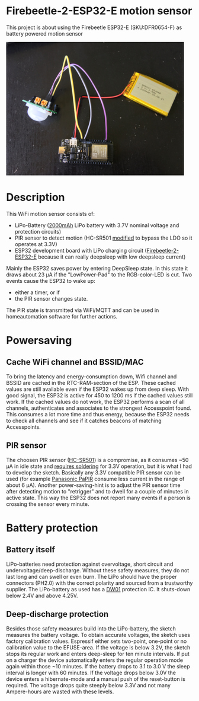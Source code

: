 # Firebeetle-2-ESP32-E motion sensor
This project is about using the Firebeetle ESP32-E (SKU:DFR0654-F) as battery powered motion sensor

<img src="IMG_3201.JPG" width="480">

Description
===========
This WiFi motion sensor consists of:
- LiPo-Battery (<a href="https://www.eremit.de/p/eremit-3-7v-2000mah-lipo-akku-654060-jst-ph-2-0mm">2000mAh</a> LiPo battery with 3.7V nominal voltage and protection circuits)
- PIR sensor to detect motion (HC-SR501 <a href="https://randomnerdtutorials.com/modifying-cheap-pir-motion-sensor-to-work-at-3-3v/">modified</a> to bypass the LDO so it operates at 3.3V)
- ESP32 development board with LiPo charging circuit (<a href="https://wiki.dfrobot.com/FireBeetle_Board_ESP32_E_SKU_DFR0654">Firebeetle-2-ESP32-E</a> because it can really deepsleep with low deepsleep current)

Mainly the ESP32 saves power by entering DeepSleep state. In this state it draws about 23 µA if the "LowPower-Pad" to the RGB-color-LED is cut. Two events cause the ESP32 to wake up:
- either a timer, or if
- the PIR sensor changes state.

The PIR state is transmitted via WiFi/MQTT and can be used in homeautomation software for further actions.

Powersaving
===========
Cache WiFi channel and BSSID/MAC
--------------------------------
To bring the latency and energy-consumption down, Wifi channel and BSSID are cached in the RTC-RAM-section of the ESP. These cached values are still available even if the ESP32 wakes up from deep sleep. With good signal, the ESP32 is active for 450 to 1200 ms if the cached values still work. If the cached values do not work, the ESP32 performs a scan of all channels, authenticates and associates to the strongest Accesspoint found. This consumes a lot more time and thus energy, because the ESP32 needs to check all channels and see if it catches beacons of matching Accesspoints.

PIR sensor
----------
The choosen PIR sensor (<a href=https://www.mpja.com/download/31227sc.pdf>HC-SR501</a>) is a compromise, as it consumes ~50 µA in idle state and <a href="https://randomnerdtutorials.com/modifying-cheap-pir-motion-sensor-to-work-at-3-3v/">requires soldering</a> for 3.3V operation, but it is what I had to develop the sketch. Basically any 3.3V compatible PIR sensor can be used (for example <a href="https://mediap.industry.panasonic.eu/assets/download-files/import/ca_pir_motionsensors_1192_en.pdf">Panasonic PaPIR</a> consume less current in the range of about 6 µA).
Another power-saving-hint is to adjust the PIR sensor time after detecting motion to "retrigger" and to dwell for a couple of minutes in active state. This way the ESP32 does not report many events if a person is crossing the sensor every minute.

Battery protection
==================
Battery itself
--------------
LiPo-batteries need protection against overvoltage, short circuit and undervoltage/deep-discharge. Without these safety measures, they do not last long and can swell or even burn. The LiPo should have the proper connectors (PH2.0) with the correct polarity and sourced from a trustworthy supplier. The LiPo-battery as used has a <a href="https://cdn.sparkfun.com/assets/learn_tutorials/2/5/1/DW01-P_DataSheet_V10.pdf">DW01</a> protection IC. It shuts-down below 2.4V and above 4.25V. 

Deep-discharge protection
-------------------------
Besides those safety measures build into the LiPo-battery, the sketch measures the battery voltage. To obtain accurate voltages, the sketch uses factory calibration values. Espressif either sets two-point, one-point or no calibration value to the EFUSE-area.
If the voltage is below 3.2V, the sketch stops its regular work and enters deep-sleep for ten minute intervals. If put on a charger the device automatically enters the regular operation mode again within those ~10 minutes. If the battery drops to 3.1 to 3.0 V the sleep interval is longer with 60 minutes. If the voltage drops below 3.0V the device enters a hibernate-mode and a manual push of the reset-button is required. The voltage drops quite steeply below 3.3V and not many Ampere-hours are wasted with these levels.
